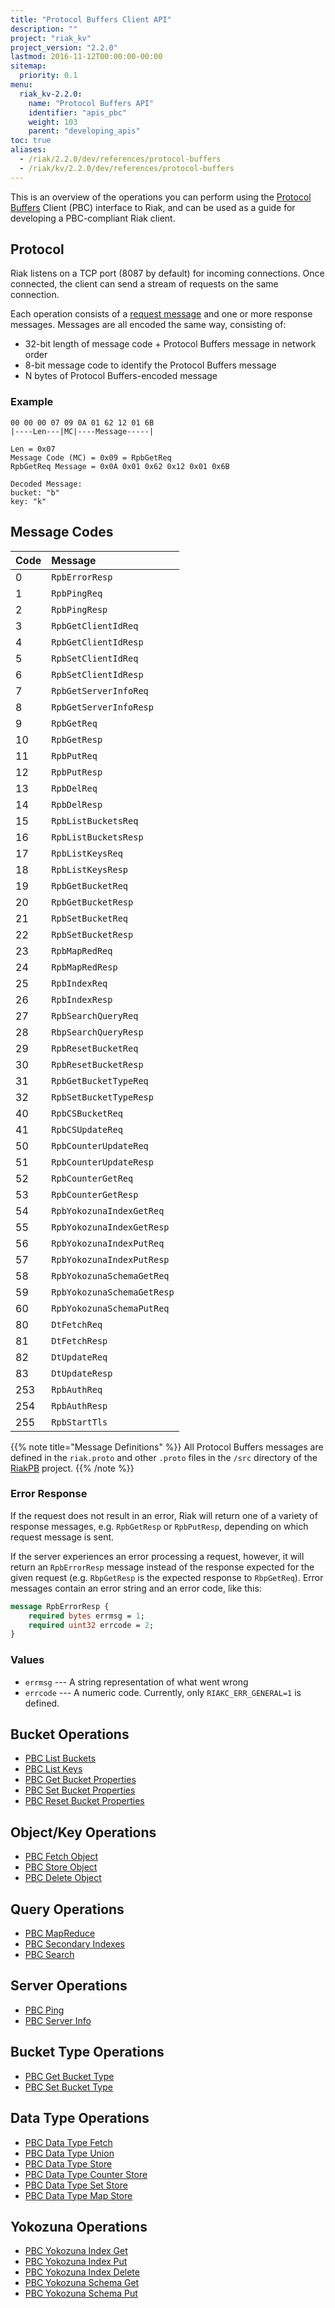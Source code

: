 ```yaml
---
title: "Protocol Buffers Client API"
description: ""
project: "riak_kv"
project_version: "2.2.0"
lastmod: 2016-11-12T00:00:00-00:00
sitemap:
  priority: 0.1
menu:
  riak_kv-2.2.0:
    name: "Protocol Buffers API"
    identifier: "apis_pbc"
    weight: 103
    parent: "developing_apis"
toc: true
aliases:
  - /riak/2.2.0/dev/references/protocol-buffers
  - /riak/kv/2.2.0/dev/references/protocol-buffers
---
```


This is an overview of the operations you can perform using the
[Protocol Buffers](https://code.google.com/p/protobuf/) Client (PBC)
interface to Riak, and can be used as a guide for developing a
PBC-compliant Riak client.

## Protocol

Riak listens on a TCP port (8087 by default) for incoming connections.
Once connected, the client can send a stream of requests on the same
connection.

Each operation consists of a [request message](https://developers.google.com/protocol-buffers/docs/encoding) and one or more response messages. Messages are all encoded the same way, consisting of:

* 32-bit length of message code + Protocol Buffers message in network
  order
* 8-bit message code to identify the Protocol Buffers message
* N bytes of Protocol Buffers-encoded message

### Example

```
00 00 00 07 09 0A 01 62 12 01 6B
|----Len---|MC|----Message-----|

Len = 0x07
Message Code (MC) = 0x09 = RpbGetReq
RpbGetReq Message = 0x0A 0x01 0x62 0x12 0x01 0x6B

Decoded Message:
bucket: "b"
key: "k"
```

## Message Codes

Code | Message |
:----|:--------|
0 | `RpbErrorResp` |
1 | `RpbPingReq` |
2 | `RpbPingResp` |
3 | `RpbGetClientIdReq` |
4 | `RpbGetClientIdResp` |
5 | `RpbSetClientIdReq` |
6 | `RpbSetClientIdResp` |
7 | `RpbGetServerInfoReq` |
8 | `RpbGetServerInfoResp` |
9 | `RpbGetReq` |
10 | `RpbGetResp` |
11 | `RpbPutReq` |
12 | `RpbPutResp` |
13 | `RpbDelReq` |
14 | `RpbDelResp` |
15 | `RpbListBucketsReq` |
16 | `RpbListBucketsResp` |
17 | `RpbListKeysReq` |
18 | `RpbListKeysResp` |
19 | `RpbGetBucketReq` |
20 | `RpbGetBucketResp` |
21 | `RpbSetBucketReq` |
22 | `RpbSetBucketResp` |
23 | `RpbMapRedReq` |
24 | `RpbMapRedResp` |
25 | `RpbIndexReq` |
26 | `RpbIndexResp` |
27 | `RpbSearchQueryReq` |
28 | `RbpSearchQueryResp` |
29 | `RpbResetBucketReq` |
30 | `RpbResetBucketResp` |
31 | `RpbGetBucketTypeReq` |
32 | `RpbSetBucketTypeResp` |
40 | `RpbCSBucketReq` |
41 | `RpbCSUpdateReq` |
50 | `RpbCounterUpdateReq` |
51 | `RpbCounterUpdateResp` |
52 | `RpbCounterGetReq` |
53 | `RpbCounterGetResp` |
54 | `RpbYokozunaIndexGetReq` |
55 | `RpbYokozunaIndexGetResp` |
56 | `RpbYokozunaIndexPutReq` |
57 | `RpbYokozunaIndexPutResp` |
58 | `RpbYokozunaSchemaGetReq` |
59 | `RpbYokozunaSchemaGetResp` |
60 | `RpbYokozunaSchemaPutReq` |
80 | `DtFetchReq` |
81 | `DtFetchResp` |
82 | `DtUpdateReq` |
83 | `DtUpdateResp` |
253 | `RpbAuthReq` |
254 | `RpbAuthResp` |
255 | `RpbStartTls` |

{{% note title="Message Definitions" %}}
All Protocol Buffers messages are defined in the `riak.proto` and other
`.proto` files in the `/src` directory of the
<a href="https://github.com/basho/riak_pb">RiakPB</a> project.
{{% /note %}}

### Error Response

If the request does not result in an error, Riak will return one of a
variety of response messages, e.g. `RpbGetResp` or `RpbPutResp`,
depending on which request message is sent.

If the server experiences an error processing a request, however, it
will return an `RpbErrorResp` message instead of the response expected
for the given request (e.g. `RbpGetResp` is the expected response to
`RbpGetReq`). Error messages contain an error string and an error code,
like this:

```protobuf
message RpbErrorResp {
    required bytes errmsg = 1;
    required uint32 errcode = 2;
}
```

### Values

* `errmsg` --- A string representation of what went wrong
* `errcode` --- A numeric code. Currently, only `RIAKC_ERR_GENERAL=1`
  is defined.

## Bucket Operations

* [PBC List Buckets]({{<baseurl>}}riak/kv/2.2.0/developing/api/protocol-buffers/list-buckets)
* [PBC List Keys]({{<baseurl>}}riak/kv/2.2.0/developing/api/protocol-buffers/list-keys)
* [PBC Get Bucket Properties]({{<baseurl>}}riak/kv/2.2.0/developing/api/protocol-buffers/get-bucket-props)
* [PBC Set Bucket Properties]({{<baseurl>}}riak/kv/2.2.0/developing/api/protocol-buffers/set-bucket-props)
* [PBC Reset Bucket Properties]({{<baseurl>}}riak/kv/2.2.0/developing/api/protocol-buffers/reset-bucket-props)

## Object/Key Operations

* [PBC Fetch Object]({{<baseurl>}}riak/kv/2.2.0/developing/api/protocol-buffers/fetch-object)
* [PBC Store Object]({{<baseurl>}}riak/kv/2.2.0/developing/api/protocol-buffers/store-object)
* [PBC Delete Object]({{<baseurl>}}riak/kv/2.2.0/developing/api/protocol-buffers/delete-object)

## Query Operations

* [PBC MapReduce]({{<baseurl>}}riak/kv/2.2.0/developing/api/protocol-buffers/mapreduce)
* [PBC Secondary Indexes]({{<baseurl>}}riak/kv/2.2.0/developing/api/protocol-buffers/secondary-indexes)
* [PBC Search]({{<baseurl>}}riak/kv/2.2.0/developing/api/protocol-buffers/search)

## Server Operations

* [PBC Ping]({{<baseurl>}}riak/kv/2.2.0/developing/api/protocol-buffers/ping)
* [PBC Server Info]({{<baseurl>}}riak/kv/2.2.0/developing/api/protocol-buffers/server-info)

## Bucket Type Operations

* [PBC Get Bucket Type]({{<baseurl>}}riak/kv/2.2.0/developing/api/protocol-buffers/get-bucket-type)
* [PBC Set Bucket Type]({{<baseurl>}}riak/kv/2.2.0/developing/api/protocol-buffers/set-bucket-type)

## Data Type Operations

* [PBC Data Type Fetch]({{<baseurl>}}riak/kv/2.2.0/developing/api/protocol-buffers/dt-fetch)
* [PBC Data Type Union]({{<baseurl>}}riak/kv/2.2.0/developing/api/protocol-buffers/dt-union)
* [PBC Data Type Store]({{<baseurl>}}riak/kv/2.2.0/developing/api/protocol-buffers/dt-store)
* [PBC Data Type Counter Store]({{<baseurl>}}riak/kv/2.2.0/developing/api/protocol-buffers/dt-counter-store)
* [PBC Data Type Set Store]({{<baseurl>}}riak/kv/2.2.0/developing/api/protocol-buffers/dt-set-store)
* [PBC Data Type Map Store]({{<baseurl>}}riak/kv/2.2.0/developing/api/protocol-buffers/dt-map-store)

## Yokozuna Operations

* [PBC Yokozuna Index Get]({{<baseurl>}}riak/kv/2.2.0/developing/api/protocol-buffers/yz-index-get)
* [PBC Yokozuna Index Put]({{<baseurl>}}riak/kv/2.2.0/developing/api/protocol-buffers/yz-index-put)
* [PBC Yokozuna Index Delete]({{<baseurl>}}riak/kv/2.2.0/developing/api/protocol-buffers/yz-index-delete)
* [PBC Yokozuna Schema Get]({{<baseurl>}}riak/kv/2.2.0/developing/api/protocol-buffers/yz-schema-get)
* [PBC Yokozuna Schema Put]({{<baseurl>}}riak/kv/2.2.0/developing/api/protocol-buffers/yz-schema-put)
